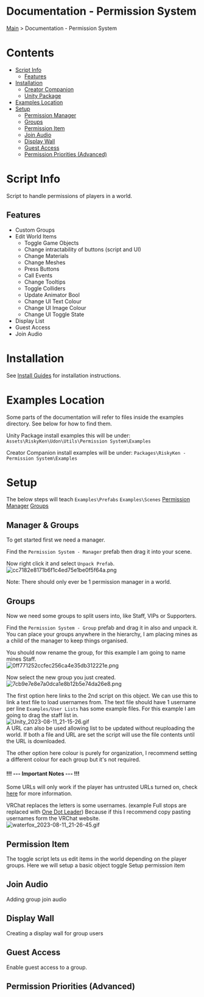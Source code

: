# Documentation - Permission System

[Main](../) > Documentation - Permission System

# Contents

- [Script Info](#script-info)
  - [Features](#features)
- [Installation](#installation)
  - [Creator Companion](#creator-companion)
  - [Unity Package](#unity-package)
- [Examples Location](#examples-location)
- [Setup](#)
  - [Permission Manager](#permission-manager)
  - [Groups](#groups)
  - [Permission Item](#permission-item)
  - [Join Audio](#join-audio)
  - [Display Wall](#display-wall)
  - [Guest Access](#guest-access)
  - [Permission Priorities (Advanced)](#permission-priorities-advanced)
# Script Info

Script to handle permissions of players in a world.

## Features

- Custom Groups
- Edit World Items
  - Toggle Game Objects
  - Change intractability of buttons (script and UI)
  - Change Materials
  - Change Meshes
  - Press Buttons
  - Call Events
  - Change Tooltips
  - Toggle Colliders
  - Update Animator Bool
  - Change UI Text Colour
  - Change UI Image Colour
  - Change UI Toggle State
- Display List
- Guest Access
- Join Audio

# Installation

See [Install Guides](https://riskyken.github.io/Udon-Documentation/Install%20Guides/) for installation instructions.

# Examples Location

Some parts of the documentation will refer to files inside the examples directory. See below for how to find them.

Unity Package install examples this will be under: `Assets\RiskyKen\Udon\Utils\Permission System\Examples`  

Creator Companion install examples will be under: `Packages\RiskyKen - Permission System\Examples`  

# Setup

The below steps will teach 
`Examples\Prefabs`
`Examples\Scenes`
[Permission Manager](#permission-manager)
[Groups](#groups)

## Manager & Groups

To get started first we need a manager.

Find the `Permission System - Manager` prefab then drag it into your scene.

Now right click it and select `Unpack Prefab`.  
![cc7182e8171b6f1c4ed75e1be0f5f64a.png](resources/cc7182e8171b6f1c4ed75e1be0f5f64a.png)

Note: There should only ever be 1 permission manager in a world.


## Groups

Now we need some groups to split users into, like Staff, VIPs or Supporters.

Find the `Permission System - Group` prefab and drag it in also and unpack it. You can place your groups anywhere in the hierarchy, I am placing mines as a child of the manager to keep things organised.

You should now rename the group, for this example I am going to name mines Staff.  
![0ff771252ccfec256ca4e35db312221e.png](resources/0ff771252ccfec256ca4e35db312221e.png)

Now select the new group you just created.  
![7cb9e7e8e7a0dca1e8b12b5e74da26e8.png](resources/7cb9e7e8e7a0dca1e8b12b5e74da26e8.png)

The first option here links to the 2nd script on this object. We can use this to link a text file to load usernames from. The text file should have 1 username per line `Examples/User Lists` has some example files. For this example I am going to drag the staff list in.  
![Unity_2023-08-11_21-15-26.gif](resources/Unity_2023-08-11_21-15-26.gif)  
A URL can also be used allowing list to be updated without reuploading the world. If both a file and URL are set the script will use the file contents until the URL is downloaded.

The other option here colour is purely for organization, I recommend setting a different colour for each group but it's not required.

#### **!!! --- Important Notes --- !!!**  
Some URLs will only work if the player has untrusted URLs turned on, check [here](https://creators.vrchat.com/worlds/udon/string-loading/) for more information.

VRChat replaces the letters is some usernames. (example Full stops are replaced with [One Dot Leader](https://www.compart.com/en/unicode/U+2024)) Because if this I recommend copy pasting usernames form the VRChat website.  
![waterfox_2023-08-11_21-26-45.gif](resources/waterfox_2023-08-11_21-26-45.gif)

## Permission Item

The toggle script lets us edit items in the world depending on the player groups. Here we will setup a basic object toggle
Setup permission item

## Join Audio

Adding group join audio

## Display Wall

Creating a display wall for group users

## Guest Access

Enable guest access to a group.

## Permission Priorities (Advanced)